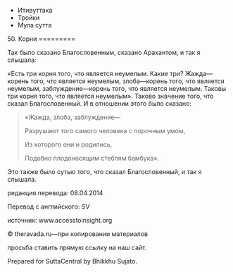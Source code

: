 









* Итивуттака
* Тройки
* Мула сутта


50\. Корни
\=\=\=\=\=\=\=\=\=



Так было сказано Благословенным, сказано Арахантом, и так я слышала:


«Есть три корня того, что является неумелым\. Какие три? Жажда—корень того, что является неумелым, злоба—корень того, что является неумелым, заблуждение—корень того, что является неумелым\. Таковы три корня того, что является неумелым»\. Таково значение того, что сказал Благословенный\. И в отношении этого было сказано:



> «Жажда, злоба, заблуждение—  
> 
> Разрушают того самого человека с порочным умом,  
> 
> Из которого они и родились,  
> 
> Подобно плодоносящим стеблям бамбука»\.


Это также было сутью того, что сказал Благословенный, и так я слышала\.



редакция перевода: 08\.04\.2014


Перевод с английского: SV


источник: www\.accesstoinsight\.org


© theravada\.ru—при копировании материалов


просьба ставить прямую ссылку на наш сайт\.


Prepared for SuttaCentral by Bhikkhu Sujato\.






